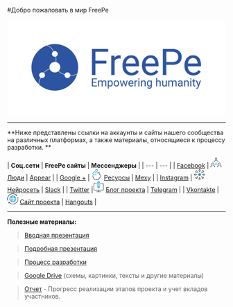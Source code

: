 #Добро пожаловать в мир FreePe 




![](../images/logo.png)


---

**Ниже представлены ссылки на аккаунты и сайты нашего сообщества на различных платформах, а также материалы, относящиеся к процессу разработки. **


| **Соц.сети** | **FreePe сайты** | **Мессенджеры** |
| --- | --- |
| [Facebook](https://www.facebook.com/FreePe-project-1705439936387017/)  | ![](../images/networking.png) [Люди](http://freepe.co/) | [Appear](https://appear.in/freepe) |
| [Google +](https://plus.google.com/106815883580854777966)  | ![](../images/piggy-bank.png) [Ресурсы](http://freepe.io/) | [Mexy](http://temp.mexy.pro/#freepe) |
| [Instagram](https://www.instagram.com/thefreepe/) | ![](../images/ellipse.png) [Нейросеть](http://freepe.net/) | [Slack](https://freepe.slack.com/messages/@freepe/) |
| [Twitter](https://twitter.com/_freepe) |![](../images/computer.png) [Блог проекта](freepe.online) | [Telegram](https://telegram.me/FreePe) |
| [Vkontakte]( https://vk.com/freepe_org) | ![](../images/worldwide.png)  [Сайт проекта](http://freepe.org/) | [Hangouts](https://hangouts.google.com/group/i8VCXO4OI49sQNo12) |



---


**Полезные материалы:**


> [Вводная презентация](https://goo.gl/bxv33W)

> [Подробная презентация](https://prezi.com/dhz0yujgcdhv/freepe-freedom-4-people/)

> [Процесс разработки](https://pintask.me/board/vPsfuf2sawcaDyt6b) 

> [Google Drive](https://drive.google.com/open?id=0B9mbBuJnN6tcdS1VSFQ5dEhOdkU) (схемы, картинки, тексты и другие материалы)

> [Отчет](https://goo.gl/ArDg5z)  - Прогресс реализации этапов проекта и учет вкладов участников.
